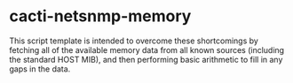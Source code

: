 # cacti-netsnmp-memory
This script template is intended to overcome these shortcomings by fetching all of the available memory data from all known sources (including the standard HOST MIB), and then performing basic arithmetic to fill in any gaps in the data.
